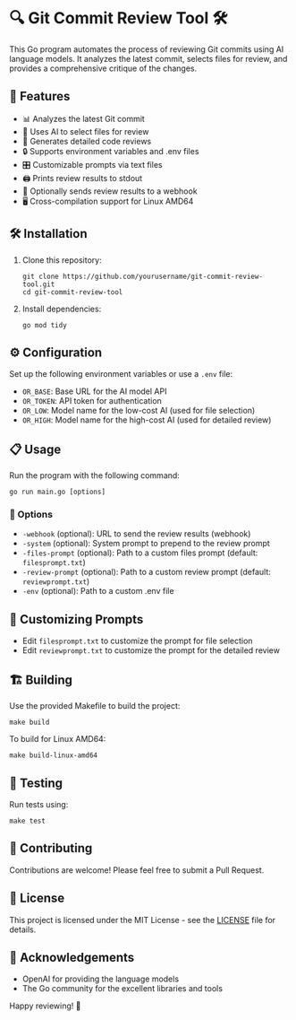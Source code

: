 # 🔍 Git Commit Review Tool 🛠️

This Go program automates the process of reviewing Git commits using AI language models. It analyzes the latest commit, selects files for review, and provides a comprehensive critique of the changes.

## 🌟 Features

- 📊 Analyzes the latest Git commit
- 🤖 Uses AI to select files for review
- 📝 Generates detailed code reviews
- 🔒 Supports environment variables and .env files
- 🎛️ Customizable prompts via text files
- 🖨️ Prints review results to stdout
- 🚀 Optionally sends review results to a webhook
- 🖥️ Cross-compilation support for Linux AMD64

## 🛠️ Installation

1. Clone this repository:

   ```
   git clone https://github.com/yourusername/git-commit-review-tool.git
   cd git-commit-review-tool
   ```

2. Install dependencies:
   ```
   go mod tidy
   ```

## ⚙️ Configuration

Set up the following environment variables or use a `.env` file:

- `OR_BASE`: Base URL for the AI model API
- `OR_TOKEN`: API token for authentication
- `OR_LOW`: Model name for the low-cost AI (used for file selection)
- `OR_HIGH`: Model name for the high-cost AI (used for detailed review)

## 📋 Usage

Run the program with the following command:

```
go run main.go [options]
```

### 🚩 Options

- `-webhook` (optional): URL to send the review results (webhook)
- `-system` (optional): System prompt to prepend to the review prompt
- `-files-prompt` (optional): Path to a custom files prompt (default: `filesprompt.txt`)
- `-review-prompt` (optional): Path to a custom review prompt (default: `reviewprompt.txt`)
- `-env` (optional): Path to a custom .env file

## 📄 Customizing Prompts

- Edit `filesprompt.txt` to customize the prompt for file selection
- Edit `reviewprompt.txt` to customize the prompt for the detailed review

## 🏗️ Building

Use the provided Makefile to build the project:

```
make build
```

To build for Linux AMD64:

```
make build-linux-amd64
```

## 🧪 Testing

Run tests using:

```
make test
```

## 🤝 Contributing

Contributions are welcome! Please feel free to submit a Pull Request.

## 📜 License

This project is licensed under the MIT License - see the [LICENSE](LICENSE) file for details.

## 🙏 Acknowledgements

- OpenAI for providing the language models
- The Go community for the excellent libraries and tools

Happy reviewing! 🎉